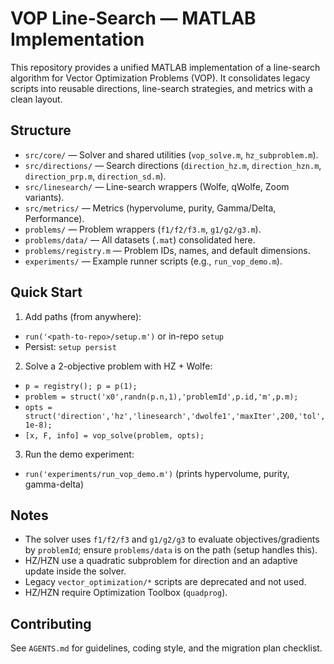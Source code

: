 # VOP Line-Search — MATLAB Implementation

This repository provides a unified MATLAB implementation of a line-search algorithm for Vector Optimization Problems (VOP). It consolidates legacy scripts into reusable directions, line-search strategies, and metrics with a clean layout.

## Structure
- `src/core/` — Solver and shared utilities (`vop_solve.m`, `hz_subproblem.m`).
- `src/directions/` — Search directions (`direction_hz.m`, `direction_hzn.m`, `direction_prp.m`, `direction_sd.m`).
- `src/linesearch/` — Line-search wrappers (Wolfe, qWolfe, Zoom variants).
- `src/metrics/` — Metrics (hypervolume, purity, Gamma/Delta, Performance).
- `problems/` — Problem wrappers (`f1/f2/f3.m`, `g1/g2/g3.m`).
- `problems/data/` — All datasets (`.mat`) consolidated here.
- `problems/registry.m` — Problem IDs, names, and default dimensions.
- `experiments/` — Example runner scripts (e.g., `run_vop_demo.m`).

## Quick Start
1) Add paths (from anywhere):
- `run('<path-to-repo>/setup.m')` or in-repo `setup`
- Persist: `setup persist`
2) Solve a 2-objective problem with HZ + Wolfe:
- `p = registry(); p = p(1);`
- `problem = struct('x0',randn(p.n,1),'problemId',p.id,'m',p.m);`
- `opts = struct('direction','hz','linesearch','dwolfe1','maxIter',200,'tol',1e-8);`
- `[x, F, info] = vop_solve(problem, opts);`
3) Run the demo experiment:
- `run('experiments/run_vop_demo.m')` (prints hypervolume, purity, gamma-delta)

## Notes
- The solver uses `f1/f2/f3` and `g1/g2/g3` to evaluate objectives/gradients by `problemId`; ensure `problems/data` is on the path (setup handles this).
- HZ/HZN use a quadratic subproblem for direction and an adaptive update inside the solver.
- Legacy `vector_optimization/*` scripts are deprecated and not used.
- HZ/HZN require Optimization Toolbox (`quadprog`).

## Contributing
See `AGENTS.md` for guidelines, coding style, and the migration plan checklist.

